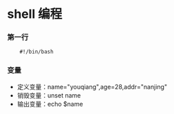 shell 编程
=================

### 第一行
```
	#!/bin/bash
```

### 变量
* 定义变量：name="youqiang",age=28,addr="nanjing"
* 销毁变量：unset name
* 输出变量：echo $name
